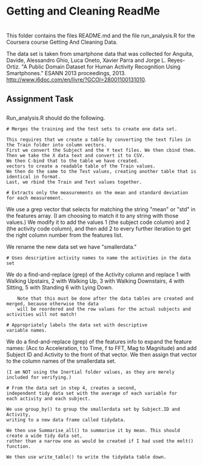 # Getting and Cleaning ReadMe
# 
This folder contains the files README.md and the file run_analysis.R for
the Coursera course Getting And Cleaning Data.

The data set is taken from smartphone data that was collected for
Anguita, Davide, Alessandro Ghio, Luca Oneto, Xavier Parra and Jorge L. Reyes-Ortiz. 
"A Public Domain Dataset for Human Activity Recognition Using Smartphones." 
ESANN 2013 proceedings, 2013.  http://www.i6doc.com/en/livre/?GCOI=28001100131010.

## Assignment Task
## 
Run_analysis.R should do the following.

	# Merges the training and the test sets to create one data set.

	This requires that we create a table by converting the text files in the Train folder into column vectors. 
	First we convert the Subject and the Y text files. We then cbind them.
	Then we take the X data text and convert it to CSV. 
	We then C-bind that to the table we have created. 
	vectors to create a readable table of the Train values. 
	We then do the same to the Test values, creating another table that is identical in format.
	Last, we rbind the Train and Test values together.

	# Extracts only the measurements on the mean and standard deviation
	for each measurement.
	
We use a grep vector that selects for matching the string "mean" or "std" in the features array. 
(I am choosing to match it to any string with those values.) 
We modify it to add the values 1 (the subject code column) and 2 (the activity code column), and then
add 2 to every further iteration to get the right column number from the features list. 

We rename the new data set we have "smallerdata."

 	# Uses descriptive activity names to name the activities in the data set 
 	
We do a find-and-replace (grep) of the Activity column and replace 
		1 with Walking Upstairs, 
		2 with Walking Up, 
		3 with Walking Downstairs, 
		4 with Sitting, 
		5 with Standing 
		6 with Lying Down.
		
		Note that this must be done after the data tables are created and merged, because otherwise the data
		will be reordered and the row values for the actual subjects and activities will not match! 
 	
 	# Appropriately labels the data set with descriptive
 	variable names. 
 	
We do a find-and-replace (grep) of the features info to expand the feature names: 
 	(Acc to Acceleration, t to Time, f to FFT, Mag to Magnitude)
 	and add  
 		Subject ID and Activity to the front of that vector. 
 		We then assign that vector to the column names of the smallerdata set.
 		
 	(I am NOT using the Inertial folder values, as they are merely included for verifying.)
 	 	
 	# From the data set in step 4, creates a second,
 	independent tidy data set with the average of each variable for
 	each activity and each subject.
 	
 	We use group_by() to group the smallerdata set by Subject.ID and Activity, 
 	writing to a new data frame called tidydata.
 	
 	We then use Summarise_all() to summarise it by mean. This should create a wide tidy data set, 
 	rather than a narrow one as would be created if I had used the melt() function. 
 	
 	We then use write_table() to write the tidydata table down.  
 	
 	
 	
 	
 	

